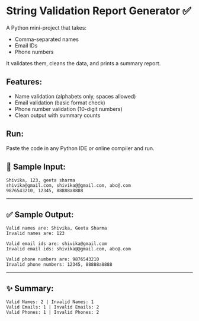 # String Validation Report Generator ✅

A Python mini-project that takes:
- Comma-separated names
- Email IDs
- Phone numbers

It validates them, cleans the data, and prints a summary report.

## Features:
- Name validation (alphabets only, spaces allowed)
- Email validation (basic format check)
- Phone number validation (10-digit numbers)
- Clean output with summary counts

## Run:
Paste the code in any Python IDE or online compiler and run.


## 🧪 Sample Input:

```
Shivika, 123, geeta sharma  
shivika@gmail.com, shivika@@gmail.com, abc@.com  
9876543210, 12345, 88888a8888  
```

---

## ✅ Sample Output:

```
Valid names are: Shivika, Geeta Sharma  
Invalid names are: 123  

Valid email ids are: shivika@gmail.com  
Invalid email ids: shivika@@gmail.com, abc@.com  

Valid phone numbers are: 9876543210  
Invalid phone numbers: 12345, 88888a8888  
```

---

## ✨ Summary:
```
Valid Names: 2 | Invalid Names: 1  
Valid Emails: 1 | Invalid Emails: 2  
Valid Phones: 1 | Invalid Phones: 2
```

